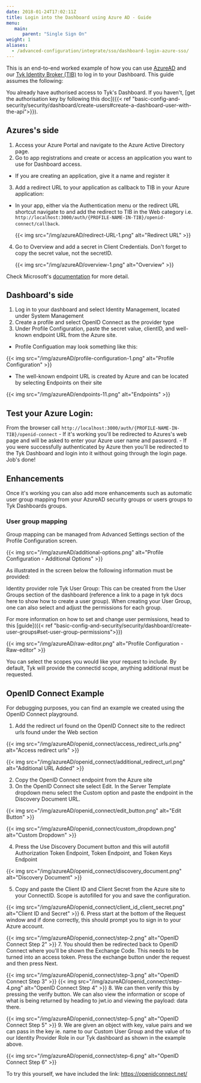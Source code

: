 ```yaml
---
date: 2018-01-24T17:02:11Z
title: Login into the Dashboard using Azure AD - Guide
menu:
   main:
      parent: "Single Sign On"
weight: 1
aliases:
  - /advanced-configuration/integrate/sso/dashboard-login-azure-sso/
---
```


This is an end-to-end worked example of how you can use [AzureAD](https://azure.microsoft.com/en-gb/services/active-directory/) and our [Tyk Identity Broker (TIB)](https://tyk.io/docs/concepts/tyk-components/identity-broker/
) to log in to your Dashboard.
This guide assumes the following:

You already have authorised access to Tyk's Dashboard. If you haven't, [get the authorisation key by following this doc]({{< ref "basic-config-and-security/security/dashboard/create-users#create-a-dashboard-user-with-the-api">}}).

## Azures's side
1. Access your Azure Portal and navigate to the Azure Active Directory page.
2. Go to app registrations and create or access an application you want to use for Dashboard access.
  - If you are creating an application, give it a name and register it 
3. Add a redirect URL to your application as callback to TIB in your Azure application:
  - In your app, either via the Authentication menu or the redirect URL shortcut navigate to and add the redirect to TIB in the Web category i.e. `http://localhost:3000/auth/{PROFILE-NAME-IN-TIB}/openid-connect/callback`.

    {{< img src="/img/azureAD/redirect-URL-1.png" alt="Redirect URL" >}}
4. Go to Overview and add a secret in Client Credentials. Don't forget to copy the secret value, not the secretID. 

   {{< img src="/img/azureAD/overview-1.png" alt="Overview" >}}

Check Microsoft's [documentation](https://docs.microsoft.com/en-us/azure/active-directory/develop/quickstart-register-app) for more detail.

## Dashboard's side 
1. Log in to your dashboard and select Identity Management, located under System Management
2. Create a profile and select OpenID Connect as the provider type
3. Under Profile Configuration, paste the secret value, clientID, and well-known endpoint URL from the Azure site. 
  - Profile Configuation may look something like this:

  {{< img src="/img/azureAD/profile-configuration-1.png" alt="Profile Configuration" >}}

  - The well-known endpoint URL is created by Azure and can be located by selecting Endpoints on their site

  {{< img src="/img/azureAD/endpoints-11.png" alt="Endpoints" >}}

## Test your Azure Login:
   From the browser call `http://localhost:3000/auth/{PROFILE-NAME-IN-TIB}/openid-connect`
    - If it's working you'll be redirected to Azures's web page and will be asked to enter your Azure user name and password.
    - If you were successfully authenticated by Azure then you'll be redirected to the Tyk Dashboard and login into it without going through the login page. Job's done!

## Enhancements

Once it's working you can also add more enhancements such as automatic user group mapping from your AzureAD security groups or users groups to Tyk Dashboards groups.

### User group mapping
Group mapping can be managed from Advanced Settings section of the Profile Configuration screen.

{{< img src="/img/azureAD/additional-options.png" alt="Profile Configuration - Additional Options" >}}

As illustrated in the screen below the following information must be provided:

Identity provider role
Tyk User Group: This can be created from the User Groups section of the dashboard (reference a link to a page in tyk docs here to show how to create a user group). When creating your User Group, one can also select and adjust the permissions for each group. 

For more information on how to set and change user permissions, head to this [guide]({{< ref "basic-config-and-security/security/dashboard/create-user-groups#set-user-group-permissions">}})

{{< img src="/img/azureAD/raw-editor.png" alt="Profile Configuration - Raw-editor" >}}

You can select the scopes you would like your request to include. By default, Tyk will provide the connectid scope, anything additional must be requested.

## OpenID Connect Example
For debugging purposes, you can find an example we created using the OpenID Connect playground.
1. Add the redirect url found on the OpenID Connect site to the redirect urls found under the Web section

{{< img src="/img/azureAD/openid_connect/access_redirect_urls.png" alt="Access redirect urls" >}}

{{< img src="/img/azureAD/openid_connect/additional_redirect_url.png" alt="Additional URL Added" >}}

 2. Copy the OpenID Connect endpoint from the Azure site
 3. On the OpenID Connect site select Edit. In the Server Template dropdown menu select the Custom option and paste the endpoint in the Discovery Document URL. 

 {{< img src="/img/azureAD/openid_connect/edit_button.png" alt="Edit Button" >}}

 {{< img src="/img/azureAD/openid_connect/custom_dropdown.png" alt="Custom Dropdown" >}}

 4. Press the Use Discovery Document button and this will autofill Authorization Token Endpoint, Token Endpoint, and Token Keys Endpoint

 {{< img src="/img/azureAD/openid_connect/discovery_document.png" alt="Discovery Document" >}}

 5. Copy and paste the Client ID and Client Secret from the Azure site to your ConnectID. Scope is autofilled for you and save the configuration.

{{< img src="/img/azureAD/openid_connect/client_id_client_secret.png" alt="Client ID and Secret" >}}
6. Press start at the bottom of the Request window and if done correctly, this should prompt you to sign in to your Azure account.

{{< img src="/img/azureAD/openid_connect/step-2.png" alt="OpenID Connect Step 2" >}}
7. You should then be redirected back to OpenID Connect where you'll be shown the Exchange Code. This needs to be turned into an access token. Press the exchange button under the request and then press Next.

{{< img src="/img/azureAD/openid_connect/step-3.png" alt="OpenID Connect Step 3" >}}
{{< img src="/img/azureAD/openid_connect/step-4.png" alt="OpenID Connect Step 4" >}}
8. We can then verify this by pressing the verify button. We can also view the information or scope of what is being returned by heading to jwt.io and viewing the payload: data there.

{{< img src="/img/azureAD/openid_connect/step-5.png" alt="OpenID Connect Step 5" >}}
9. We are given an object with key, value pairs and we can pass in the key ie. name to our Custom User Group and the value of to our Identity Provider Role in our Tyk dashboard as shown in the example above. 

{{< img src="/img/azureAD/openid_connect/step-6.png" alt="OpenID Connect Step 6" >}}

To try this yourself, we have included the link: https://openidconnect.net/
